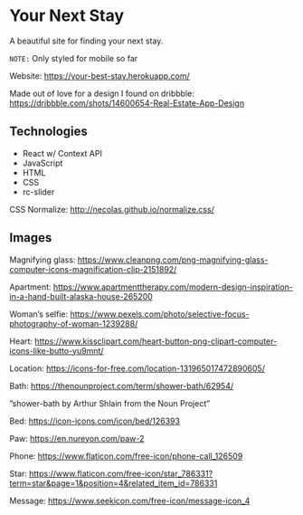# Your Next Stay

A beautiful site for finding your next stay.

`NOTE:` Only styled for mobile so far

Website: https://your-best-stay.herokuapp.com/

Made out of love for a design I found on dribbble: https://dribbble.com/shots/14600654-Real-Estate-App-Design

## Technologies

- React w/ Context API
- JavaScript
- HTML
- CSS
- rc-slider

CSS Normalize: http://necolas.github.io/normalize.css/

## Images

Magnifying glass: https://www.cleanpng.com/png-magnifying-glass-computer-icons-magnification-clip-2151892/ 

Apartment: https://www.apartmenttherapy.com/modern-design-inspiration-in-a-hand-built-alaska-house-265200 

Woman’s selfie: https://www.pexels.com/photo/selective-focus-photography-of-woman-1239288/ 

Heart: https://www.kissclipart.com/heart-button-png-clipart-computer-icons-like-butto-yu9mnt/ 

Location: https://icons-for-free.com/location-131965017472890605/ 

Bath: https://thenounproject.com/term/shower-bath/62954/ 

”shower-bath by Arthur Shlain from the Noun Project”

Bed: https://icon-icons.com/icon/bed/126393

Paw: https://en.nureyon.com/paw-2

Phone: https://www.flaticon.com/free-icon/phone-call_126509 

Star: https://www.flaticon.com/free-icon/star_786331?term=star&page=1&position=4&related_item_id=786331 

Message: https://www.seekicon.com/free-icon/message-icon_4 
